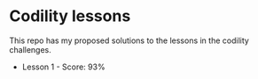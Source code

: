 # Codility lessons

This repo has my proposed solutions to the lessons in the codility challenges.

-   Lesson 1 - Score: 93%
